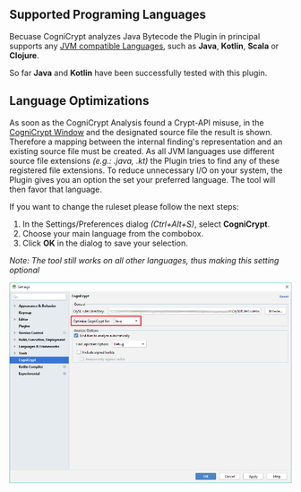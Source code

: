 ## Supported Programing Languages
Becuase CogniCrypt analyzes Java Bytecode the Plugin in principal supports any [JVM compatible Languages](https://en.wikipedia.org/wiki/List_of_JVM_languages), such as **Java**, **Kotlin**, **Scala** or **Clojure**. 

So far **Java** and **Kotlin** have been successfully tested with this plugin. 

## Language Optimizations

As soon as the  CogniCrypt Analysis found a Crypt-API misuse, in the [CogniCrypt Window](ToolWindow.md) and the designated source file the result is shown. Therefore a mapping between the internal finding's representation and an existing source file must be created. As all JVM languages use different source file extensions *(e.g.: .java, .kt)* the Plugin tries to find any of these registered file extensions. To reduce unnecessary I/O on your system, the Plugin gives you an option the set your preferred language. The tool will then favor that language. 

If you want to change the ruleset please follow the next steps:  

1. In the Settings/Preferences dialog *(Ctrl+Alt+S)*, select **CogniCrypt**.
2. Choose your main language from the combobox.
3. Click **OK** in the dialog to save your selection.

*Note: The tool still works on all other languages, thus making this setting optional*

![CogniCrypt Settings](Images/CCSettingsLang.png)